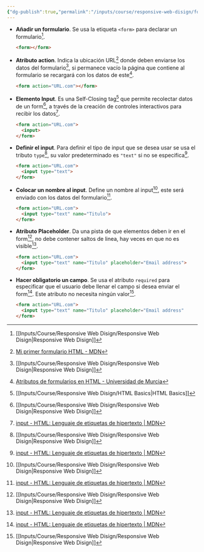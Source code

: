 ```yaml
---
{"dg-publish":true,"permalink":"/inputs/course/responsive-web-disign/forms-en-html/","tags":["programation","HTML","FreeCodeCamp"]}
---
```


[^1]: [[Inputs/Course/Responsive Web Disign/Responsive Web Disign\|Responsive Web Disign]]
[^2]: [Mi primer formulario HTML - MDN](https://developer.mozilla.org/es/docs/Learn/Forms/Your_first_form) 
[^3]: [Atributos de formularios en HTML - Universidad de Murcia](https://www.um.es/docencia/barzana/DAWEB/Formularios-HTML5.html)
[^4]: [[Inputs/Course/Responsive Web Disign/HTML Basics\|HTML Basics]]
[^5]: [input - HTML: Lenguaje de etiquetas de hipertexto | MDN](https://developer.mozilla.org/es/docs/Web/HTML/Element/input)

- **Añadir un formulario**. Se usa la etiqueta `<form>` para declarar un formulario[^1].
  ```HTML 
  <form></form>
   ```
- **Atributo action**. Indica la ubicación URL[^2] donde deben enviarse los datos del formulario[^1], si permanece vacío la página que contiene al formulario se recargará con los datos de este[^3].
  ```HTML 
  <form action="URL.com"></form>
   ```
- **Elemento Input**. Es una Self-Closing tag[^4] que permite recolectar datos de un form[^1], a través de la creación de controles interactivos para recibir los datos[^5].
  ```HTML 
  <form action="URL.com">
    <input>
  </form>
   ```
- **Definir el input**. Para definir el tipo de input que se desea usar se usa el tributo  `type`[^1], su valor predeterminado es `"text"` si no se especifica[^5].
  ```HTML 
  <form action="URL.com">
    <input type="text">
  </form>
   ```
- **Colocar un nombre al input**. Define un nombre al input[^1], este será enviado con los datos del formulario[^5].
  ```HTML 
  <form action="URL.com">
    <input type="text" name="Titulo">
  </form>
   ```
- **Atributo Placeholder**. Da una pista de que elementos deben ir en el form[^1], no debe contener saltos de linea, hay veces en que no es visible[^5].
  ```HTML 
  <form action="URL.com">
    <input type="text" name="Titulo" placeholder="Email address">
  </form>
   ```
- **Hacer obligatorio un campo**. Se usa el atributo `required` para especificar que el usuario debe llenar el campo si desea enviar el form[^5]. Este atributo no necesita ningún valor[^1].
  ```HTML 
  <form action="URL.com">
    <input type="text" name="Titulo" placeholder="Email address"     required>
  </form>
   ```